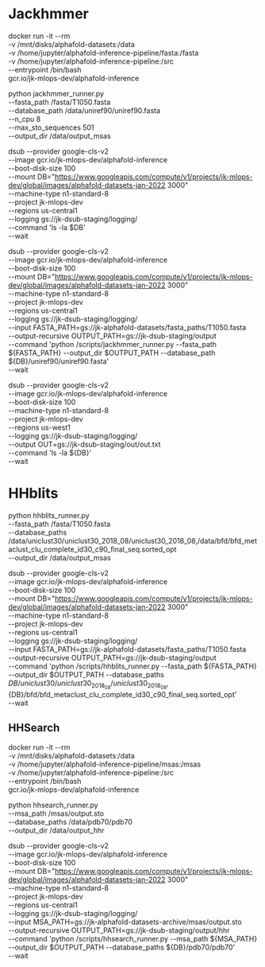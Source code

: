 # Jackhmmer

docker run -it --rm \
-v /mnt/disks/alphafold-datasets:/data \
-v /home/jupyter/alphafold-inference-pipeline/fasta:/fasta \
-v /home/jupyter/alphafold-inference-pipeline:/src \
--entrypoint /bin/bash \
gcr.io/jk-mlops-dev/alphafold-inference


python jackhmmer_runner.py \
--fasta_path /fasta/T1050.fasta \
--database_path /data/uniref90/uniref90.fasta \
--n_cpu 8 \
--max_sto_sequences 501 \
--output_dir /data/output_msas






dsub --provider google-cls-v2 \
--image gcr.io/jk-mlops-dev/alphafold-inference \
--boot-disk-size 100 \
--mount DB="https://www.googleapis.com/compute/v1/projects/jk-mlops-dev/global/images/alphafold-datasets-jan-2022 3000" \
--machine-type n1-standard-8 \
--project jk-mlops-dev \
--regions us-central1 \
--logging gs://jk-dsub-staging/logging/ \
--command 'ls -la $DB' \
--wait


dsub --provider google-cls-v2 \
--image gcr.io/jk-mlops-dev/alphafold-inference \
--boot-disk-size 100 \
--mount DB="https://www.googleapis.com/compute/v1/projects/jk-mlops-dev/global/images/alphafold-datasets-jan-2022 3000" \
--machine-type n1-standard-8 \
--project jk-mlops-dev \
--regions us-central1 \
--logging gs://jk-dsub-staging/logging/ \
--input FASTA_PATH=gs://jk-alphafold-datasets/fasta_paths/T1050.fasta \
--output-recursive OUTPUT_PATH=gs://jk-dsub-staging/output \
--command 'python /scripts/jackhmmer_runner.py  --fasta_path ${FASTA_PATH} --output_dir $OUTPUT_PATH --database_path ${DB}/uniref90/uniref90.fasta' \
--wait


dsub --provider google-cls-v2 \
--image gcr.io/jk-mlops-dev/alphafold-inference \
--boot-disk-size 100 \
--machine-type n1-standard-8 \
--project jk-mlops-dev \
--regions us-west1 \
--logging gs://jk-dsub-staging/logging/ \
--output OUT=gs://jk-dsub-staging/out/out.txt \
--command 'ls -la ${DB}' \
--wait

# HHblits

python hhblits_runner.py \
--fasta_path /fasta/T1050.fasta \
--database_paths /data/uniclust30/uniclust30_2018_08/uniclust30_2018_08,/data/bfd/bfd_metaclust_clu_complete_id30_c90_final_seq.sorted_opt \
--output_dir /data/output_msas

dsub --provider google-cls-v2 \
--image gcr.io/jk-mlops-dev/alphafold-inference \
--boot-disk-size 100 \
--mount DB="https://www.googleapis.com/compute/v1/projects/jk-mlops-dev/global/images/alphafold-datasets-jan-2022 3000" \
--machine-type n1-standard-8 \
--project jk-mlops-dev \
--regions us-central1 \
--logging gs://jk-dsub-staging/logging/ \
--input FASTA_PATH=gs://jk-alphafold-datasets/fasta_paths/T1050.fasta \
--output-recursive OUTPUT_PATH=gs://jk-dsub-staging/output \
--command 'python /scripts/hhblits_runner.py  --fasta_path ${FASTA_PATH} --output_dir $OUTPUT_PATH --database_paths ${DB}/uniclust30/uniclust30_2018_08/uniclust30_2018_08,${DB}/bfd/bfd_metaclust_clu_complete_id30_c90_final_seq.sorted_opt' \
--wait

## HHSearch


docker run -it --rm \
-v /mnt/disks/alphafold-datasets:/data \
-v /home/jupyter/alphafold-inference-pipeline/msas:/msas \
-v /home/jupyter/alphafold-inference-pipeline:/src \
--entrypoint /bin/bash \
gcr.io/jk-mlops-dev/alphafold-inference


python hhsearch_runner.py \
--msa_path /msas/output.sto \
--database_paths /data/pdb70/pdb70 \
--output_dir /data/output_hhr

dsub --provider google-cls-v2 \
--image gcr.io/jk-mlops-dev/alphafold-inference \
--boot-disk-size 100 \
--mount DB="https://www.googleapis.com/compute/v1/projects/jk-mlops-dev/global/images/alphafold-datasets-jan-2022 3000" \
--machine-type n1-standard-8 \
--project jk-mlops-dev \
--regions us-central1 \
--logging gs://jk-dsub-staging/logging/ \
--input MSA_PATH=gs://jk-alphafold-datasets-archive/msas/output.sto \
--output-recursive OUTPUT_PATH=gs://jk-dsub-staging/output/hhr \
--command 'python /scripts/hhsearch_runner.py  --msa_path ${MSA_PATH}  --output_dir $OUTPUT_PATH --database_paths ${DB}/pdb70/pdb70' \
--wait